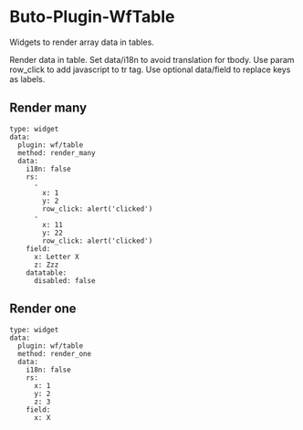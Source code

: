 # Buto-Plugin-WfTable
Widgets to render array data in tables.



Render data in table.
Set data/i18n to avoid translation for tbody. 
Use param row_click to add javascript to tr tag.
Use optional data/field to replace keys as labels.


## Render many

```
type: widget
data:
  plugin: wf/table
  method: render_many
  data:
    i18n: false
    rs:
      -
        x: 1
        y: 2
        row_click: alert('clicked')
      -
        x: 11
        y: 22
        row_click: alert('clicked')
    field:
      x: Letter X
      z: Zzz
    datatable:
      disabled: false
```

## Render one

```
type: widget
data:
  plugin: wf/table
  method: render_one
  data:
    i18n: false
    rs:
      x: 1
      y: 2
      z: 3
    field:
      x: X
```


